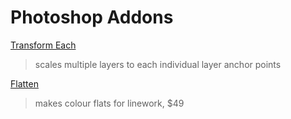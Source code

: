 # Photoshop Addons

[Transform Each](https://blog.darkwark.com/transformEach21/)
>scales multiple layers to each individual layer anchor points

[Flatten](https://peltmade.com/psplugins-flatting.html)
>makes colour flats for linework, $49

